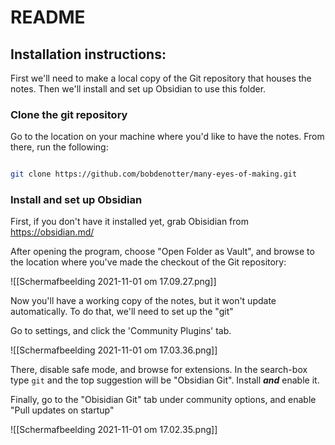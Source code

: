 # README

## Installation instructions:  

First we'll need to make a local copy of the Git repository that houses the notes. Then we'll install and set up Obsidian to use this folder.

### Clone the git repository

Go to the location on your machine where you'd like to have the notes. From there, run the following:  

```bash

git clone https://github.com/bobdenotter/many-eyes-of-making.git

```

### Install and set up Obsidian

First, if you don't have it installed yet, grab Obisidian from https://obsidian.md/

After opening the program, choose "Open Folder as Vault", and browse to the location where you've made the checkout of the Git repository:

![[Schermafbeelding 2021-11-01 om 17.09.27.png]]

Now you'll have a working copy of the notes, but it won't update automatically. To do that, we'll need to set up the "git" 

Go to settings, and click the 'Community Plugins' tab.

![[Schermafbeelding 2021-11-01 om 17.03.36.png]]

There, disable safe mode, and browse for extensions. In the search-box type `git` and the top suggestion will be "Obsidian Git". Install _**and**_ enable it. 

Finally, go to the "Obisidian Git" tab under community options, and enable "Pull updates on startup"

![[Schermafbeelding 2021-11-01 om 17.02.35.png]]

